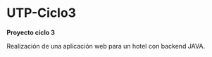 # UTP-Ciclo3
**Proyecto ciclo 3**


Realización de una aplicación web para un hotel con backend JAVA.
